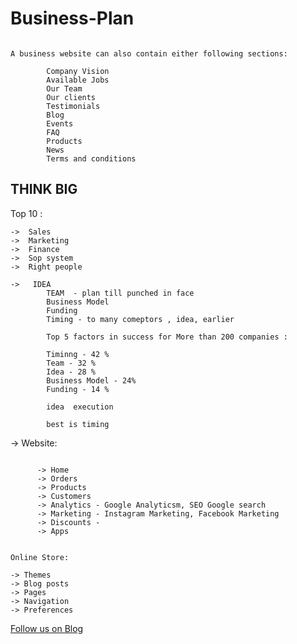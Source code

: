 # Business-Plan


```

A business website can also contain either following sections:

        Company Vision
        Available Jobs
        Our Team
        Our clients
        Testimonials
        Blog
        Events
        FAQ
        Products
        News
        Terms and conditions

```

## THINK BIG

Top 10 :

    ->  Sales
    ->  Marketing
    ->  Finance
    ->  Sop system
    ->  Right people
      
    ->   IDEA 
            TEAM  - plan till punched in face
            Business Model
            Funding
            Timing - to many comeptors , idea, earlier

            Top 5 factors in success for More than 200 companies :

            Timinng - 42 %
            Team - 32 %
            Idea - 28 %
            Business Model - 24%
            Funding - 14 %

            idea  execution

            best is timing


->  Website:

```

      -> Home
      -> Orders
      -> Products
      -> Customers
      -> Analytics - Google Analyticsm, SEO Google search
      -> Marketing - Instagram Marketing, Facebook Marketing
      -> Discounts - 
      -> Apps


Online Store:

-> Themes
-> Blog posts
-> Pages
-> Navigation
-> Preferences

```

<a href="http://starwalt.in/Blogs/index.html">Follow us on Blog</a>


